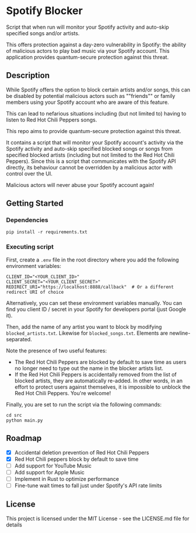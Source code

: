# Spotify Blocker

Script that when run will monitor your Spotify activity and auto-skip specified songs and/or artists. 

This offers protection against a day-zero vulnerability in Spotify: the ability of malicious actors to play bad music via your Spotify account. This application provides quantum-secure protection against this threat.

## Description

While Spotify offers the option to block certain artists and/or songs, this can be disabled by potential malicious actors such as ""friends"" or family members using your Spotify account who are aware of this feature.

This can lead to nefarious situations including (but not limited to) having to listen to Red Hot Chili Peppers songs.

This repo aims to provide quantum-secure protection against this threat.

It contains a script that will monitor your Spotify account's activity via the Spotify activity and auto-skip specified blocked songs or songs from specified blocked artists (including but not limited to the Red Hot Chili Peppers). Since this is a script that communicates with the Spotify API directly, its behaviour cannot be overridden by a malicious actor with control over the UI.

Malicious actors will never abuse your Spotify account again!

## Getting Started

### Dependencies

`pip install -r requirements.txt`

### Executing script

First, create a `.env` file in the root directory where you add the following environment variables:
```
CLIENT_ID="<YOUR_CLIENT_ID>"
CLIENT_SECRET="<YOUR_CLIENT_SECRET>"
REDIRECT_URI="https://localhost:8888/callback"  # Or a different redirect URI of choice
```
Alternatively, you can set these environment variables manually.
You can find you client ID / secret in your Spotify for developers portal (just Google it).

Then, add the name of any artist you want to block by modifying `blocked_artists.txt`. Likewise for `blocked_songs.txt`. Elements are newline-separated.

Note the presence of two useful features:
- The Red Hot Chili Peppers are blocked by default to save time as users no longer need to type out the name in the blocker artists list.
- If the Red Hot Chili Peppers is accidentally removed from the list of blocked artists, they are automatically re-added. In other words, in an effort to protect users against themselves, it is impossible to unblock the Red Hot Chili Peppers. You're welcome!

Finally, you are set to run the script via the following commands:
```
cd src
python main.py
```

## Roadmap

- [x] Accidental deletion prevention of Red Hot Chili Peppers
- [x] Red Hot Chili peppers block by default to save time
- [ ] Add support for YouTube Music
- [ ] Add support for Apple Music
- [ ] Implement in Rust to optimize performance
- [ ] Fine-tune wait times to fall just under Spotify's API rate limits

## License

This project is licensed under the MIT License - see the LICENSE.md file for details
